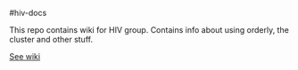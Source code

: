 #hiv-docs

This repo contains wiki for HIV group. Contains info about using orderly, the cluster and other stuff.

[See wiki](https://github.com/mrc-ide/hiv-docs/wiki)
